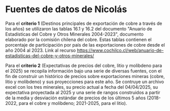 # Fuentes de datos de Nicolás

Para el **criterio 1** (Destinos principales de exportación de cobre a través de los años) se
utilizaron las tablas 16.1 y 16.2 del documento "Anuario de Estadísticas del Cobre y Otros Minerales 2004-2023", documento elaborado por la comisión chilena del cobre. Estas tablas contienen el porcentaje de participación por país de las exportaciones de cobre desde el año 2004 al 2023. Link al recurso https://www.cochilco.cl/web/anuario-de-estadisticas-del-cobre-y-otros-minerales/ 

Para el **criterio 2** (Expectativas de precios del cobre, litio y molibdeno para el 2025) se recopila información bajo una serie de diversas fuentes, con el fin de construir un histórico de precios sobre exportaciones mineras (cobre, litio y molibdeno) y sus proyecciones para este año. Se contruye un archivo excel con los tres minerales, su precio actual a fecha del 04/04/2025, su expectativa proyectada al 2025 y una serie de rangos construidos a partir de la media y desviación estándar de precios de los últimos 5 años (2018-2022, para el cobre y molibdeno; 2021-2025, para el litio).
